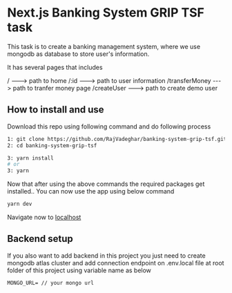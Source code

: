 # Next.js Banking System GRIP TSF task

This task is to create a banking management system, where we use mongodb as database to store user's information.

It has several pages that includes

/ ---> path to home
/:id ---> path to user information
/transferMoney ---> path to tranfer money page
/createUser ---> path to create demo user

## How to install and use

Download this repo using following command and do following process

```bash
1: git clone https://github.com/RajVadeghar/banking-system-grip-tsf.git
2: cd banking-system-grip-tsf

3: yarn install
# or
3: yarn
```

Now that after using the above commands the required packages get installed.. You can now use the app using below command

```bash
yarn dev
```

Navigate now to [localhost](http://localhost:3000)

## Backend setup

If you also want to add backend in this project you just need to create mongodb atlas cluster and add connection endpoint on .env.local file at root folder of this project using variable name as below

```
MONGO_URL= // your mongo url
```
